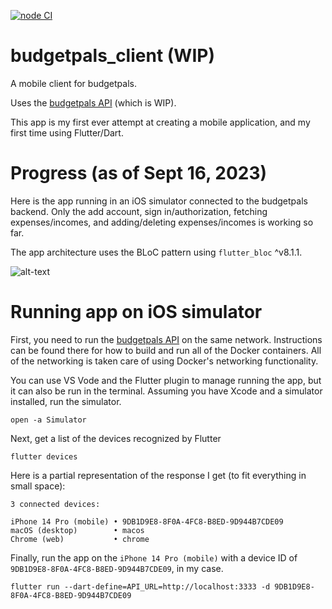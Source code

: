 [![node CI](https://github.com/markCwatson/budgetpals_client/actions/workflows/dart.yml/badge.svg?branch=main)](https://github.com/markCwatson/budgetpals_client/actions/workflows/dart.yml)

# budgetpals_client (WIP)

A mobile client for budgetpals. 

Uses the [budgetpals API](https://github.com/markCwatson/budgetpals) (which is WIP).

This app is my first ever attempt at creating a mobile application, and my first time using Flutter/Dart.

# Progress (as of Sept 16, 2023)

Here is the app running in an iOS simulator connected to the budgetpals backend. Only the add account, sign in/authorization, fetching expenses/incomes, and adding/deleting expenses/incomes is working so far.

The app architecture uses the BLoC pattern using `flutter_bloc` ^v8.1.1.

![alt-text][1]

[1]: gif/2023.09.16-demo.gif "The budgetpals app running"

# Running app on iOS simulator
First, you need to run the [budgetpals API](https://github.com/markCwatson/budgetpals) on the same network. Instructions can be found there for how to build and run all of the Docker containers. All of the networking is taken care of using Docker's networking functionality.

You can use VS Vode and the Flutter plugin to manage running the app, but it can also be run in the terminal. Assuming you have Xcode and a simulator installed, run the simulator.

```
open -a Simulator
```

Next, get a list of the devices recognized by Flutter

```
flutter devices
```

Here is a partial representation of the response I get (to fit everything in small space):

```
3 connected devices:

iPhone 14 Pro (mobile) • 9DB1D9E8-8F0A-4FC8-B8ED-9D944B7CDE09
macOS (desktop)        • macos
Chrome (web)           • chrome
```

Finally, run the app on the `iPhone 14 Pro (mobile)` with a device ID of `9DB1D9E8-8F0A-4FC8-B8ED-9D944B7CDE09`, in my case.

```
flutter run --dart-define=API_URL=http://localhost:3333 -d 9DB1D9E8-8F0A-4FC8-B8ED-9D944B7CDE09
```